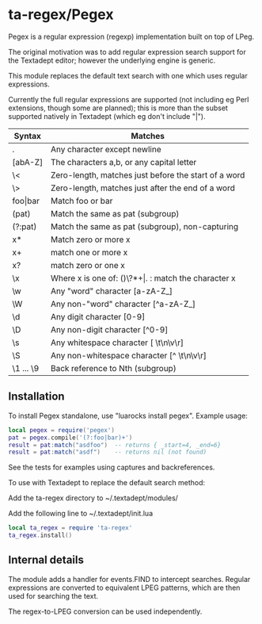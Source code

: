 ta-regex/Pegex
==============

Pegex is a regular expression (regexp) implementation built on top of LPeg.

The original motivation was to add regular expression search support for
the Textadept editor; however the underlying engine is generic.

This module replaces the default text search with one which uses regular
expressions.

Currently the full regular expressions are supported (not including eg Perl
extensions, though some are planned); this is more than the subset supported
natively in Textadept (which eg don't include "|").

| Syntax | Matches |
|--------|---------|
| .      | Any character except newline |
| [abA-Z]| The characters a,b, or any capital letter |
| \\<     | Zero-length, matches just before the start of a word |
| \\>     | Zero-length, matches just after the end of a word |
| foo&#124;bar      | Match foo or bar |
| (pat)  | Match the same as pat (subgroup) |
| (?:pat)  | Match the same as pat (subgroup), non-capturing |
| x*     | Match zero or more x |
| x+     | match one or more x |
| x?     | match zero or one x |
| \\x     | Where x is one of: ()\\?*+&#124;. : match the character x |
| \\w     | Any "word" character [a-zA-Z_] |
| \\W     | Any non-"word" character [^a-zA-Z_] |
| \\d     | Any digit character [0-9] |
| \\D     | Any non-digit character [^0-9] |
| \\s     | Any whitespace character [ \\t\\n\\v\\r] |
| \\S     | Any non-whitespace character [^ \\t\\n\\v\\r] |
| \\1 ... \\9 | Back reference to Nth (subgroup) |

Installation
------------
To install Pegex standalone, use "luarocks install pegex".
Example usage:

```lua
local pegex = require('pegex')
pat = pegex.compile('(?:foo|bar)+')
result = pat:match("asdfoo")  -- returns { _start=4, _end=6}
result = pat:match("asdf")    -- returns nil (not found)
```
See the tests for examples using captures and backreferences.

To use with Textadept to replace the default search method:

Add the ta-regex directory to ~/.textadept/modules/

Add the following line to ~/.textadept/init.lua

```lua
local ta_regex = require 'ta-regex'
ta_regex.install()
```

Internal details
----------------
The module adds a handler for events.FIND to intercept searches.  Regular
expressions are converted to equivalent LPEG patterns, which are then used
for searching the text.

The regex-to-LPEG conversion can be used independently.